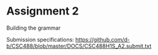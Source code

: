 Assignment 2
==============

Building the grammar


Submission specifications: https://github.com/d-b/CSC488/blob/master/DOCS/CSC488H1S_A2.submit.txt
